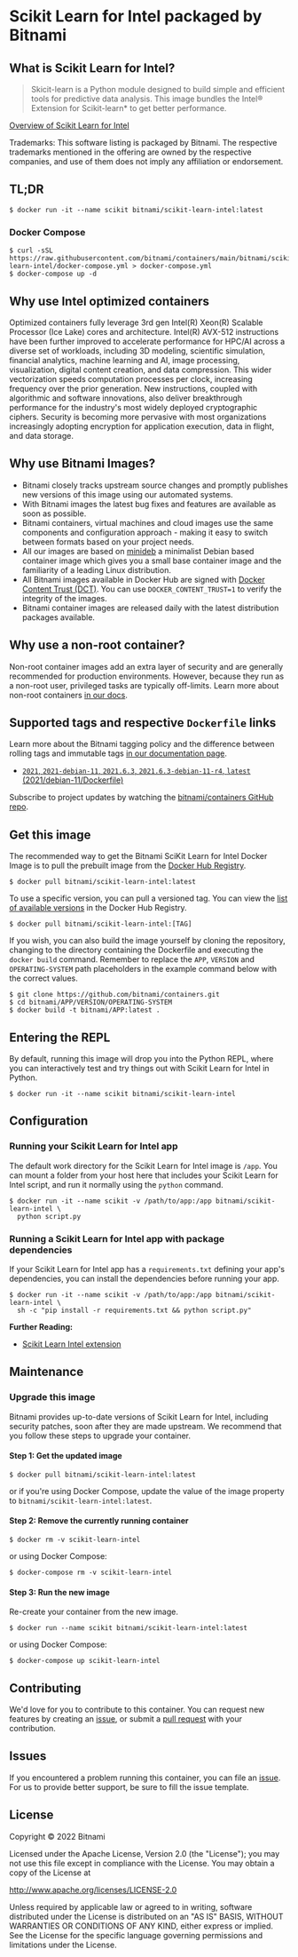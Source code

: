 # Scikit Learn for Intel packaged by Bitnami

## What is Scikit Learn for Intel?

> Skicit-learn is a Python module designed to build simple and efficient tools for predictive data analysis. This image bundles the Intel&reg; Extension for Scikit-learn* to get better performance.

[Overview of Scikit Learn for Intel](https://github.com/intel/scikit-learn-intelex)

Trademarks: This software listing is packaged by Bitnami. The respective trademarks mentioned in the offering are owned by the respective companies, and use of them does not imply any affiliation or endorsement.

## TL;DR

```console
$ docker run -it --name scikit bitnami/scikit-learn-intel:latest
```

### Docker Compose

```console
$ curl -sSL https://raw.githubusercontent.com/bitnami/containers/main/bitnami/scikit-learn-intel/docker-compose.yml > docker-compose.yml
$ docker-compose up -d
```
## Why use Intel optimized containers

Optimized containers fully leverage 3rd gen Intel(R) Xeon(R) Scalable Processor (Ice Lake) cores and architecture. Intel(R) AVX-512 instructions have been further improved to accelerate performance for HPC/AI across a diverse set of workloads, including 3D modeling, scientific simulation, financial analytics, machine learning and AI, image processing, visualization, digital content creation, and data compression.  This wider vectorization speeds computation processes per clock, increasing frequency over the prior generation. New instructions, coupled with algorithmic and software innovations, also deliver breakthrough performance for the industry's most widely deployed cryptographic ciphers. Security is becoming more pervasive with most organizations increasingly adopting encryption for application execution, data in flight, and data storage.

## Why use Bitnami Images?

* Bitnami closely tracks upstream source changes and promptly publishes new versions of this image using our automated systems.
* With Bitnami images the latest bug fixes and features are available as soon as possible.
* Bitnami containers, virtual machines and cloud images use the same components and configuration approach - making it easy to switch between formats based on your project needs.
* All our images are based on [minideb](https://github.com/bitnami/minideb) a minimalist Debian based container image which gives you a small base container image and the familiarity of a leading Linux distribution.
* All Bitnami images available in Docker Hub are signed with [Docker Content Trust (DCT)](https://docs.docker.com/engine/security/trust/content_trust/). You can use `DOCKER_CONTENT_TRUST=1` to verify the integrity of the images.
* Bitnami container images are released daily with the latest distribution packages available.

## Why use a non-root container?

Non-root container images add an extra layer of security and are generally recommended for production environments. However, because they run as a non-root user, privileged tasks are typically off-limits. Learn more about non-root containers [in our docs](https://docs.bitnami.com/tutorials/work-with-non-root-containers/).

## Supported tags and respective `Dockerfile` links

Learn more about the Bitnami tagging policy and the difference between rolling tags and immutable tags [in our documentation page](https://docs.bitnami.com/tutorials/understand-rolling-tags-containers/).


* [`2021`, `2021-debian-11`, `2021.6.3`, `2021.6.3-debian-11-r4`, `latest` (2021/debian-11/Dockerfile)](https://github.com/bitnami/containers/blob/main/bitnami/scikit-learn-intel/2021/debian-11/Dockerfile)

Subscribe to project updates by watching the [bitnami/containers GitHub repo](https://github.com/bitnami/containers).

## Get this image

The recommended way to get the Bitnami SciKit Learn for Intel Docker Image is to pull the prebuilt image from the [Docker Hub Registry](https://hub.docker.com/r/bitnami/scikit-learn-intel).

```console
$ docker pull bitnami/scikit-learn-intel:latest
```

To use a specific version, you can pull a versioned tag. You can view the [list of available versions](https://hub.docker.com/r/bitnami/scikit-learn-intel/tags/) in the Docker Hub Registry.

```console
$ docker pull bitnami/scikit-learn-intel:[TAG]
```

If you wish, you can also build the image yourself by cloning the repository, changing to the directory containing the Dockerfile and executing the `docker build` command. Remember to replace the `APP`, `VERSION` and `OPERATING-SYSTEM` path placeholders in the example command below with the correct values.

```console
$ git clone https://github.com/bitnami/containers.git
$ cd bitnami/APP/VERSION/OPERATING-SYSTEM
$ docker build -t bitnami/APP:latest .
```

## Entering the REPL

By default, running this image will drop you into the Python REPL, where you can interactively test and try things out with Scikit Learn for Intel in Python.

```console
$ docker run -it --name scikit bitnami/scikit-learn-intel
```

## Configuration

### Running your Scikit Learn for Intel app

The default work directory for the Scikit Learn for Intel image is `/app`. You can mount a folder from your host here that includes your Scikit Learn for Intel script, and run it normally using the `python` command.

```console
$ docker run -it --name scikit -v /path/to/app:/app bitnami/scikit-learn-intel \
  python script.py
```

### Running a Scikit Learn for Intel app with package dependencies

If your Scikit Learn for Intel app has a `requirements.txt` defining your app's dependencies, you can install the dependencies before running your app.

```console
$ docker run -it --name scikit -v /path/to/app:/app bitnami/scikit-learn-intel \
  sh -c "pip install -r requirements.txt && python script.py"
```

**Further Reading:**

  - [Scikit Learn Intel extension](https://intel.github.io/scikit-learn-intelex/)

## Maintenance

### Upgrade this image

Bitnami provides up-to-date versions of Scikit Learn for Intel, including security patches, soon after they are made upstream. We recommend that you follow these steps to upgrade your container.

#### Step 1: Get the updated image

```console
$ docker pull bitnami/scikit-learn-intel:latest
```

or if you're using Docker Compose, update the value of the image property to `bitnami/scikit-learn-intel:latest`.

#### Step 2: Remove the currently running container

```console
$ docker rm -v scikit-learn-intel
```

or using Docker Compose:

```console
$ docker-compose rm -v scikit-learn-intel
```

#### Step 3: Run the new image

Re-create your container from the new image.

```console
$ docker run --name scikit bitnami/scikit-learn-intel:latest
```

or using Docker Compose:

```console
$ docker-compose up scikit-learn-intel
```

## Contributing

We'd love for you to contribute to this container. You can request new features by creating an [issue](https://github.com/bitnami/containers/issues), or submit a [pull request](https://github.com/bitnami/containers/pulls) with your contribution.

## Issues

If you encountered a problem running this container, you can file an [issue](https://github.com/bitnami/containers/issues/new/choose). For us to provide better support, be sure to fill the issue template.

## License

Copyright &copy; 2022 Bitnami

Licensed under the Apache License, Version 2.0 (the "License");
you may not use this file except in compliance with the License.
You may obtain a copy of the License at

  <http://www.apache.org/licenses/LICENSE-2.0>

Unless required by applicable law or agreed to in writing, software
distributed under the License is distributed on an "AS IS" BASIS,
WITHOUT WARRANTIES OR CONDITIONS OF ANY KIND, either express or implied.
See the License for the specific language governing permissions and
limitations under the License.
